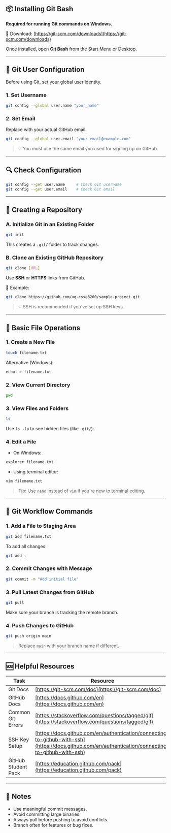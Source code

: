 ## 📦 Installing Git Bash

**Required for running Git commands on Windows.**

🔗 Download: [https://git-scm.com/downloads](https://git-scm.com/downloads)

Once installed, open **Git Bash** from the Start Menu or Desktop.

---

## 👤 Git User Configuration

Before using Git, set your global user identity.

### 1. Set Username

```bash
git config --global user.name "your_name"
```

### 2. Set Email

Replace with your actual GitHub email.

```bash
git config --global user.email "your_email@example.com"
```

> 💡 You must use the same email you used for signing up on GitHub.

---

## 🔍 Check Configuration

```bash
git config --get user.name     # Check Git username
git config --get user.email    # Check Git email
```

---

## 📁 Creating a Repository

### A. Initialize Git in an Existing Folder

```bash
git init
```

This creates a `.git/` folder to track changes.

### B. Clone an Existing GitHub Repository

```bash
git clone [URL]
```

Use **SSH** or **HTTPS** links from GitHub.

📌 Example:

```bash
git clone https://github.com/uq-csse3200/sample-project.git
```

> 💡 SSH is recommended if you’ve set up SSH keys.

---

## 📄 Basic File Operations

### 1. Create a New File

```bash
touch filename.txt
```

Alternative (Windows):

```bash
echo. > filename.txt
```

### 2. View Current Directory

```bash
pwd
```

### 3. View Files and Folders

```bash
ls
```

Use `ls -la` to see hidden files (like `.git/`).

### 4. Edit a File

* On Windows:

```bash
explorer filename.txt
```

* Using terminal editor:

```bash
vim filename.txt
```

> Tip: Use `nano` instead of `vim` if you're new to terminal editing.

---

## 💾 Git Workflow Commands

### 1. Add a File to Staging Area

```bash
git add filename.txt
```

To add all changes:

```bash
git add .
```

### 2. Commit Changes with Message

```bash
git commit -m "Add initial file"
```

### 3. Pull Latest Changes from GitHub

```bash
git pull
```

Make sure your branch is tracking the remote branch.

### 4. Push Changes to GitHub

```bash
git push origin main
```

> Replace `main` with your branch name if different.

---

## 🆘 Helpful Resources

| Task                | Resource                                                                                                                                           |
| ------------------- | -------------------------------------------------------------------------------------------------------------------------------------------------- |
| Git Docs            | [https://git-scm.com/doc](https://git-scm.com/doc)                                                                                                 |
| GitHub Docs         | [https://docs.github.com/en](https://docs.github.com/en)                                                                                           |
| Common Git Errors   | [https://stackoverflow.com/questions/tagged/git](https://stackoverflow.com/questions/tagged/git)                                                   |
| SSH Key Setup       | [https://docs.github.com/en/authentication/connecting-to-github-with-ssh](https://docs.github.com/en/authentication/connecting-to-github-with-ssh) |
| GitHub Student Pack | [https://education.github.com/pack](https://education.github.com/pack)                                                                             |

---

## 🧾 Notes

* Use meaningful commit messages.
* Avoid committing large binaries.
* Always pull before pushing to avoid conflicts.
* Branch often for features or bug fixes.
